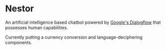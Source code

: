 # Nestor

An artificial intelligence based chatbot powered by [Google's Dialogflow](https://cloud.google.com/dialogflow/) that possesses human capabilities.

Currently putting a currency conversion and language-deciphering components.